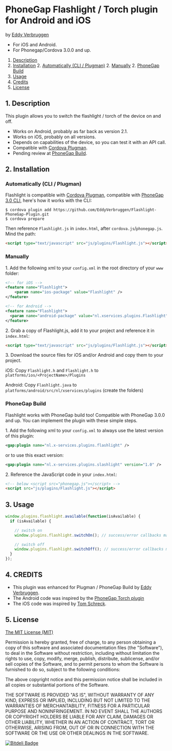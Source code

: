 # PhoneGap Flashlight / Torch plugin for Android and iOS

by [Eddy Verbruggen](http://www.x-services.nl)

* For iOS and Android.
* For Phonegap/Cordova 3.0.0 and up.

1. [Description](https://github.com/EddyVerbruggen/Flashlight-PhoneGap-Plugin#1-description)
2. [Installation](https://github.com/EddyVerbruggen/Flashlight-PhoneGap-Plugin#2-installation)
	2. [Automatically (CLI / Plugman)](https://github.com/EddyVerbruggen/Flashlight-PhoneGap-Plugin#automatically-cli--plugman)
	2. [Manually](https://github.com/EddyVerbruggen/Flashlight-PhoneGap-Plugin#manually)
	2. [PhoneGap Build](https://github.com/EddyVerbruggen/Flashlight-PhoneGap-Plugin#phonegap-build)
3. [Usage](https://github.com/EddyVerbruggen/Flashlight-PhoneGap-Plugin#3-usage)
4. [Credits](https://github.com/EddyVerbruggen/Flashlight-PhoneGap-Plugin#4-credits)
5. [License](https://github.com/EddyVerbruggen/Flashlight-PhoneGap-Plugin#5-license)

## 1. Description

This plugin allows you to switch the flashlight / torch of the device on and off.

* Works on Android, probably as far back as version 2.1.
* Works on iOS, probably on all versions.
* Depends on capabilities of the device, so you can test it with an API call.
* Compatible with [Cordova Plugman](https://github.com/apache/cordova-plugman).
* Pending review at [PhoneGap Build](https://build.phonegap.com/plugins).

## 2. Installation

### Automatically (CLI / Plugman)
Flashlight is compatible with [Cordova Plugman](https://github.com/apache/cordova-plugman), compatible with [PhoneGap 3.0 CLI](http://docs.phonegap.com/en/3.0.0/guide_cli_index.md.html#The%20Command-line%20Interface_add_features), here's how it works with the CLI:

```
$ cordova plugin add https://github.com/EddyVerbruggen/Flashlight-PhoneGap-Plugin.git
$ cordova prepare
```
Then reference `Flashlight.js` in `index.html`, after `cordova.js`/`phonegap.js`. Mind the path:
```html
<script type="text/javascript" src="js/plugins/Flashlight.js"></script>
```

### Manually

1\. Add the following xml to your `config.xml` in the root directory of your `www` folder:
```xml
<!-- for iOS -->
<feature name="Flashlight">
	<param name="ios-package" value="Flashlight" />
</feature>
```
```xml
<!-- for Android -->
<feature name="Flashlight">
  <param name="android-package" value="nl.xservices.plugins.Flashlight" />
</feature>
```

2\. Grab a copy of Flashlight.js, add it to your project and reference it in `index.html`:
```html
<script type="text/javascript" src="js/plugins/Flashlight.js"></script>
```

3\. Download the source files for iOS and/or Android and copy them to your project.

iOS: Copy `Flashlight.h` and `Flashlight.h` to `platforms/ios/<ProjectName>/Plugins`

Android: Copy `Flashlight.java` to `platforms/android/src/nl/xservices/plugins` (create the folders)

### PhoneGap Build

Flashlight works with PhoneGap build too! Compatible with PhoneGap 3.0.0 and up.
You can implement the plugin with these simple steps.

1\. Add the following xml to your `config.xml` to always use the latest version of this plugin:
```xml
<gap:plugin name="nl.x-services.plugins.flashlight" />
```
or to use this exact version:
```xml
<gap:plugin name="nl.x-services.plugins.slashlight" version="1.0" />
```

2\. Reference the JavaScript code in your `index.html`:
```html
<!-- below <script src="phonegap.js"></script> -->
<script src="js/plugins/Flashlight.js"></script>
```

## 3. Usage
```javascript
window.plugins.flashlight.available(function(isAvailable) {
  if (isAvailable) {

    // switch on
    window.plugins.flashlight.switchOn(); // success/error callbacks may be passed as params

    // switch off
    window.plugins.flashlight.switchOff(); // success/error callbacks may be passed as params
  }
});
```

## 4. CREDITS ##
* This plugin was enhanced for Plugman / PhoneGap Build by [Eddy Verbruggen](http://www.x-services.nl).
* The Android code was inspired by the [PhoneGap Torch plugin](https://github.com/phonegap/phonegap-plugins/tree/DEPRECATED/Android/Torch)
* The iOS code was inspired by [Tom Schreck](https://github.com/tomschreck/iOS-Torch-Plugin).


## 5. License

[The MIT License (MIT)](http://www.opensource.org/licenses/mit-license.html)

Permission is hereby granted, free of charge, to any person obtaining a copy
of this software and associated documentation files (the "Software"), to deal
in the Software without restriction, including without limitation the rights
to use, copy, modify, merge, publish, distribute, sublicense, and/or sell
copies of the Software, and to permit persons to whom the Software is
furnished to do so, subject to the following conditions:

The above copyright notice and this permission notice shall be included in
all copies or substantial portions of the Software.

THE SOFTWARE IS PROVIDED "AS IS", WITHOUT WARRANTY OF ANY KIND, EXPRESS OR
IMPLIED, INCLUDING BUT NOT LIMITED TO THE WARRANTIES OF MERCHANTABILITY,
FITNESS FOR A PARTICULAR PURPOSE AND NONINFRINGEMENT. IN NO EVENT SHALL THE
AUTHORS OR COPYRIGHT HOLDERS BE LIABLE FOR ANY CLAIM, DAMAGES OR OTHER
LIABILITY, WHETHER IN AN ACTION OF CONTRACT, TORT OR OTHERWISE, ARISING FROM,
OUT OF OR IN CONNECTION WITH THE SOFTWARE OR THE USE OR OTHER DEALINGS IN
THE SOFTWARE.


[![Bitdeli Badge](https://d2weczhvl823v0.cloudfront.net/EddyVerbruggen/Flashlight-PhoneGap-Plugin/trend.png)](https://bitdeli.com/free "Bitdeli Badge")

